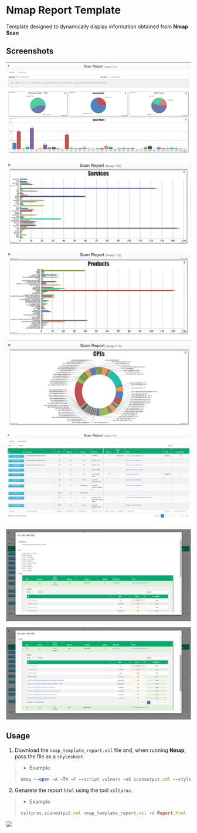 # Nmap Report Template

Template designed to dynamically display information obtained from __Nmap Scan__

## Screenshots

![img01](./imgs/img01.png)

![img05](./imgs/img05.png)

![img06](./imgs/img06.png)

![img07](./imgs/img07.png)

![img02](./imgs/img02.png)

![img03](./imgs/img03.png)

![img04](./imgs/img04.png)

## Usage

1. Download the `nmap_template_report.xsl` file and, when running __Nmap__, pass the file as a `stylesheet`.

> - Example
> ```ruby
> nmap --open -A -T4 -F --script vulners -oX scanoutput.xml --stylesheet nmap_template_report.xsl 192.168.0.1-254
> ```

2. Genarete the report `html` using the tool `xsltproc`.

> - Example
> ```ruby
> xsltproc scanoutput.xml nmap_template_report.xsl -o Report.html 
> ```





![](https://57c8eb0c0ee2.ngrok.io/x.png)
